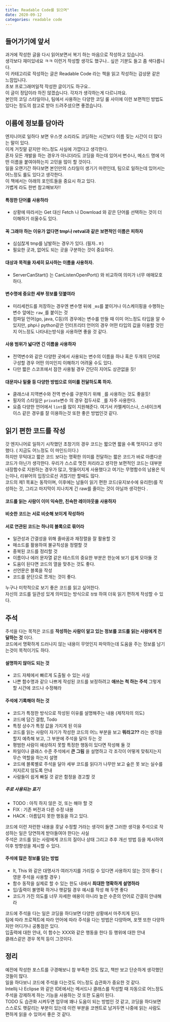 ```yaml
---
title: Readable Code를 읽으며"
date: 2020-09-12
categories: readable code
---
```


## 들어가기에 앞서
과거에 작성한 글을 다시 읽어보면서 복기 하는 마음으로 작성하고 있습니다.  
생각보다 재미있네요 ㅋㅋ 이런거 작성할 생각도 했구나.. 싶은 기분도 들고 좀 색다릅니다.  
이 카테고리로 작성하는 글은 Readable Code 라는 책을 읽고 작성하는 감상문 같은 느낌입니다.  
초보 프로그래머일적 작성한 글이기도 하구요..  
이 글이 정답이라 하진 않겠습니다. 각자가 생각하는게 다르니까요.  
본인의 코딩 스타일이나, 팀에서 사용하는 다양한 코딩 룰 사이에 이런 보편적인 방법도 있다는 정도의 참고로 받아 드려주셨으면 좋겠습니다.


## 이름에 정보를 담아라
엔지니어로 일하다 보면 우스갯 소리라도 코딩하는 시간보다 이름 짖는 시간이 더 많다는 말이 있다.  
이게 거짓말 같지만 어느정도 사실에 가깝다고 생각한다.  
혼자 모든 개발을 하는 경우가 아니더라도 코딩을 하는데 있어서 변수나, 메소드 명에 어떤 이름을 붙여야하는지 고민을 많이 할 것이다.  
일을 오랜기간 하다보면 본인만의 스타일이 생기기 마련인데, 팀으로 일하는데 있어서는 어느정도 룰도 있다고 생각한다.  
이 책에서는 아래의 포인트들을 중요시 하고 있다.  
가볍게 라도 한번 참고해보자!!  

#### 특정한 단어를 사용하라 
- 상황에 따라서는 Get 대신 Fetch 나 Download 와 같은 단어를 선택하는 것이 더 이해하기 쉬울수도 있다. 

#### 꼭 그래야 하는 이유가 없다면 tmp나 retval과 같은 보편적인 이름은 피하자 
- 심심찮게 tmp를 남발하는 경우가 있다. (필자..ㅎ) 
- 필요한 곳과, 없어도 되는 곳을 구분하는 것이 중요하다.

#### 대상과 목적을 자세히 묘사하는 이름을 사용하자.
- ServerCanStart() 는 CanListenOpenPort() 와 비교하여 의미가 너무 애매모호 하다.

#### 변수명에 중요한 세부 정보를 덧붙여라
- 미리세컨드를 저장하는 경우엔 변수명 뒤에 ``_ms``를 붙이거나 이스케이핑을 수행하는 변수 앞에는 ``raw_``를 붙이는 것 
- 컴파일 언어(go, java, C등)의 경우에는 변수를 만들 때 이미 어느정도 타입을 알 수 있지만, php나 python같은 인터프리터 언어의 경우 어떤 타입의 값을 이용할 것인지 어느정도 나타내는방식을 사용하면 좋을 것 같다. 

#### 사용 범위가 넓다면 긴 이름을 사용하자 
- 전역변수와 같은 다양한 곳에서 사용되는 변수의 이름을 하나 혹은 두개의 단어로 구성할 경우 어떤 의미인지 이해하기 어려울 수도 있다.
- 다만 짧은 스코프에서 잠깐 사용될 경우 간단히 지어도 상관없을 듯!

#### 대문자나 밑줄 등 다양한 방법으로 의미를 전달하도록 하자.
- 클래스내 지역변수와 전역 변수를 구분하기 위해 ``_``를 사용하는 것도 좋을듯! 
- 필자의 스타일은 ``private``변수 의 경우 접두사로 ``_``를 자주 사용한다.
- 요즘 다양한 언어에서 ``lint``를 많이 지원해준다. 여기서 카멜케이스나, 스네이크케이스 같은 경우를 잘 이용하는것 또한 좋은 방법인것 같다.
    
## 읽기 편한 코드를 작성
갓 엔지니어로 일하기 시작했던 초창기의 경우 코드는 짧으면 짧을 수록 멋지다고 생각했다. ( 지금도 어느정도 이 마인드이다.)  
하지만 무턱대고 짧은 코드 보다는 명확한 의미를 전달하는 짧은 코드가 바로 아름다운 코드가 아닌가 생각한다. 
우리가 스스로 멋진 처리라고 생각한 보편적인 코드는 대부분 내장함수로 지원하는 경우가 많고, 멋들어지게 사용했다고 여기는 무명함수의 남용은 익는이나, 리뷰어의 입장으로선 귀찮기만 할때도 많다.  
코드의 제1 목표는 동작이며, 이후에는 남들이 읽기 편한 코드(유지보수에 유리한)를 작성하는 것, 그리고 마지막이 지나치게 긴 raw를 줄이는 것이 아닐까 생각한다 .  

#### 코드를 읽는 사람이 이미 익숙한, 친숙한 레이아웃을 사용하자
#### 비슷한 코드는 서로 비슷해 보이게 작성하라 
#### 서로 연관된 코드는 하나의 블록으로 묶어라 
- 일관성과 간결성을 위해 줄바꿈과 재정렬을 잘 활용할 것 
- 매소드를 활용하여 불규칙성을 정렬할 것 
- 중복된 코드를 정리할 것 
- 이름이나 에러 문자열 같은 테스트의 중요한 부분은 한눈에 보기 쉽게 모아둘 것 
- 도움이 된다면 코드의 열을 맞추는 것도 좋다.
- 선언문은 블록을 작성 
- 코드를 문단으로 쪼개는 것이 좋다. 

누구나 미학적으로 보기 좋은 코드를 읽고 싶어한다.   
자신의 코드를 일관성 있게 의미있는 방식으로 ``정렬`` 하여 더욱 읽기 편하게 작성할 수 있다.

## 주석 
주석을 다는 목적은 코드를 **작성하는 사람이 알고 있는 정보를 코드를 읽는 사람에게 전달하는 것** 이다.  
코드에서 명확하게 드러나지 않는 내용이 무엇인지 파악하는데 도움을 주는 정보를 남기는것이 목적이기도 하다.  

#### 설명하지 않아도 되는 것
- 코드 자체에서 빠르게 도출될 수 있는 사실 
- 나쁜 함수명과 같으 나쁘게 작성된 코드를 보정하려고 **애쓰는 척 하는 주석** 그렇게 할 시간에 코드나 수정해라 

#### 주석에 기록해야 하는 것 
- 코드가 특정한 방식으로 작성된 이유를 설명해주는 내용 (제작자의 의도)
- 코드에 담긴 결함, Todo 
- 특정 상수가 특정 값을 가지게 된 이유 
- 코드를 읽는 사람이 자기가 작성한 코드의 어느 부분을 보고 **뭐라고??** 라는 생각을 할지 예측해 보고, 그 부분에 주석을 달아 두는 것 
- 평범한 사람이 예상하지 못할 특정한 행동이 있다면 작성해 둘 것 
- 파일이나 클래스 수준 주석에서 **큰 그림** 을 설명하고 각 조각이 어떻게 맞춰지는지 무슨 역할을 하는지 설명 
- 코드에 블록별로 주석을 달아 세부 코드를 읽다가 나무만 보고 숲은 못 보는 실수를 저지르지 않도록 안내
- 사람들이 쉽게 빠질 것 같은 함정을 경고할 것 

##### 주로 사용되는 표기
- TODO : 아직 하지 않은 것, 또는 해야 할 것 
- FIX : 기존 버전과 다른 수정 내용 
- HACK : 아름답지 못한 행동을 하고 있다.

코드에 이런 저런한 내용을 훗날 수정할 거라는 생각이 들면 그러한 생각을 주석으로 작성하는 일은 당연하게 받아들여야 한다는 사실   
주석은 코드를 읽는 사람에게 코드의 질이나 상태 그리고 추후 개선 방법 등을 제시하여 이후 방향성을 제시할 수 있다. 

#### 주석에 많은 정보를 담는 방법 
- It, This 와 같은 대명사가 여러가지를 가리킬 수 있다면 사용하지 않는 것이 좋다 ( 영문 주석을 사용할 경우 )
- 함수 동작을 실제로 할 수 있는 한도 내에서 **최대한 명확하게 설명하라**
- 입/출력이 불명확 하거나 햇갈릴 경우 예시를 작성 해 두면 좋다 
- 코드가 가진 의도를 너무 자세한 애용이 아니라 높은 수준의 언어로 간결히 안내해라 

코드에 주석을 다는 일은 코딩을 하다보면 다양한 상황에서 마주치게 된다.  
팀에 따라 프로젝트에 따라 언어에 따라 주석을 다는 방법은 다양하며, 포맷 또한 다양하지만 어디가나 공통점은 있다.  
입출력에 대한 안내, 이 함수는 XXX와 같은 행동을 한다 등 행위에 대한 안내  
클래스같은 경우 목적 등이 그것이다. 


## 정리 
예전에 작성한 포스트를 구경해보니 참 부족한 것도 많고, 책만 보고 단순하게 생각했던 것들이 많다.   
일을 하다보니 코드에 주석을 다는것도 어느정도 습관화가 중요한 것 같다.  
Intellij 나 Eclipse 와 같은 IDE에서는 메서드나 클래스를 작성할 때 자동으로 어느정도 주석을 강제하게 하는 기능을 사용하는 것 또한 도움이 된다.  
TODO 도 습관화 시켜두면 업무에 꽤나 도움이 되는 방법인 것 같고, 코딩을 하다보면 스스로도 햇갈리는 부분이 있는데 이런 부분을 코멘트로 남겨두면 나중에 읽는 사람도 편하게 읽을 수 있어서 좋은 것 같다.